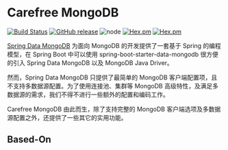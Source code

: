 # Carefree MongoDB

[![Build Status](https://travis-ci.org/kweny/carefree-mongodb-spring-boot-starter.svg?branch=master)](https://travis-ci.org/kweny/carefree-mongodb-spring-boot-starter)
[![GitHub release](https://img.shields.io/badge/version-v1.0.1-brightgreen.svg)](https://github.com/kweny/carefree-mongodb-spring-boot-starter)
![node](https://img.shields.io/badge/Java-%3E%3D8-brightgreen.svg)
[![Hex.pm](https://img.shields.io/hexpm/l/plug.svg)](http://www.apache.org/licenses/LICENSE-2.0.txt)
[![Hex.pm](https://img.shields.io/badge/powered_by-Kweny-blue.svg)](http://kweny.io)

[Spring Data MongoDB][1] 为面向 MongoDB 的开发提供了一套基于 Spring 的编程模型，在 Spring Boot 中可以使用 spring-boot-starter-data-mongodb 很方便的引入 Spring Data MongoDB 以及 MongoDB Java Driver。

然而，Spring Data MongoDB 只提供了最简单的 MongoDB 客户端配置项，且不支持多数据源配置。为了使用连接池、集群等 MongoDB 高级特性，及满足多数据源的需求，我们不得不进行一些额外的配置和编码工作。

Carefree MongoDB 由此而生，除了支持完整的 MongoDB 客户端选项及多数据源配置之外，还提供了一些其它的实用功能。

## Based-On



  [1]: https://projects.spring.io/spring-data-mongodb/